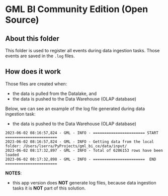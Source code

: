 # GML BI Community Edition (Open Source)

## About this folder

This folder is used to register all events during data ingestion tasks.
Those events are saved in the `.log` files.

## How does it work

Those files are created when:

- the data is pulled from the Datalake, and
- the data is pushed to the Data Warehouse (OLAP database)

Below, we can see an example of the log file generated during data ingestion task:

- the data is pushed to the Data Warehouse (OLAP database)

```text
2023-06-02 08:16:57,824 - GML - INFO - ======================= START =======================
2023-06-02 08:16:57,824 - GML - INFO - Getting data from the local folder: /Users/lserra/PyProjects/gml_bi_ce/data/input/
2023-06-02 08:17:32,897 - GML - INFO - Total of 6206153 rows have been loaded
2023-06-02 08:17:32,898 - GML - INFO - =======================  END  =======================
```

**NOTES**:

- this app version does **NOT** generate log files, because data ingestion tasks it is
  **NOT** part of this solution.
